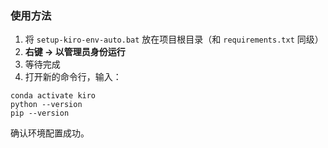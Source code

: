 ###  使用方法

1. 将 `setup-kiro-env-auto.bat` 放在项目根目录（和 `requirements.txt` 同级）
2. **右键 → 以管理员身份运行**
3. 等待完成
4. 打开新的命令行，输入：

```
conda activate kiro
python --version
pip --version
```

确认环境配置成功。